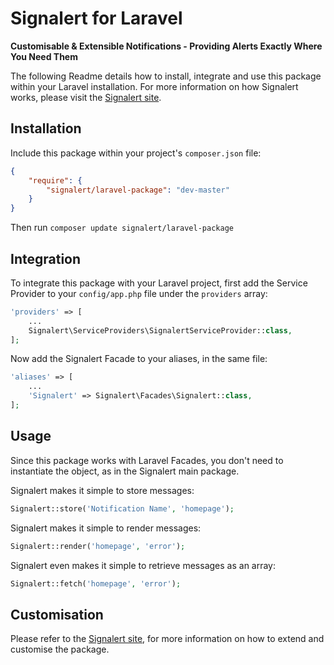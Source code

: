 # Signalert for Laravel

**Customisable & Extensible Notifications - Providing Alerts Exactly Where You Need Them**

The following Readme details how to install, integrate and use this package within your Laravel installation. For more information on how Signalert works, please visit the [Signalert site](http://danhanly.github.io/signalert/).

## Installation

Include this package within your project's `composer.json` file:

```json
{
    "require": {
        "signalert/laravel-package": "dev-master"
    }
}
```

Then run `composer update signalert/laravel-package`

## Integration

To integrate this package with your Laravel project, first add the Service Provider to your `config/app.php` file under the `providers` array:

```php
'providers' => [
    ...
    Signalert\ServiceProviders\SignalertServiceProvider::class,
];
```

Now add the Signalert Facade to your aliases, in the same file:

```php
'aliases' => [
    ...
    'Signalert' => Signalert\Facades\Signalert::class,
];
```

## Usage

Since this package works with Laravel Facades, you don't need to instantiate the object, as in the Signalert main package.

Signalert makes it simple to store messages:

```php
Signalert::store('Notification Name', 'homepage');
```

Signalert makes it simple to render messages:

```php
Signalert::render('homepage', 'error');
```

Signalert even makes it simple to retrieve messages as an array:

```php
Signalert::fetch('homepage', 'error');
```

## Customisation

Please refer to the [Signalert site](http://danhanly.github.io/signalert/), for more information on how to extend and customise the package.